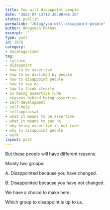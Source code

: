 ```yaml
---
title: You will disappoint people
date: '2022-07-13T10:30:00+05:30'
status: publish
permalink: "/blog/you-will-disappoint-people"
author: Bhagyesh Pathak
excerpt: ''
type: post
id: 1076
category:
- Uncategorized
tag:
- culture
- disappoint
- how to be assertive
- how to be disliked by people
- how to disappoint people
- how to say no
- how to think clearly
- is being assertive rude
- reasons behind being assertive
- self-development
- self-help
- selfappraisal
- what it means to be assertive
- what it means to say no
- why being assertive is not rude
- why to disappoint people
- work
layout: post
---
```


But these people will have different reasons.

Mainly two groups:

A. Disappointed because you have changed.

B. Disappointed because you have not changed.

We have a choice to make here.

Which group to disappoint is up to us.